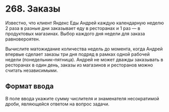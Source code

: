 # 268. Заказы

Известно, что клиент Яндекс Еды Андрей каждую календарную неделю 2 раза в разные дни заказывает еду в ресторанах и 1 раз — в продуктовых магазинах. Выбор каждого дня недели для заказа равновероятен.

Вычислите матожидание количества недель до момента, когда Андрей впервые сделает заказы три дня подряд в рамках одной рабочей недели (понедельник–пятница). Андрей не может дважды заказывать в ресторанах в один день, заказы из магазинов и ресторанов можно считать независимыми.

## Формат ввода
В поле ввода укажите сумму числителя и знаменателя несократимой дроби, являющейся ответом на вопрос задачи.